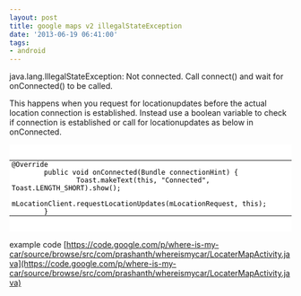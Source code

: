 ```yaml
---
layout: post
title: google maps v2 illegalStateException
date: '2013-06-19 06:41:00'
tags:
- android
---
```


java.lang.<wbr style="background-color: white; color: #222222; font-family: Arial, Helvetica, sans-serif;">IllegalStateException: Not connected. Call connect() and wait for onConnected() to be called. 

This happens when you request for locationupdates before the actual location connection is established. Instead use a boolean variable to check if connection is established or call for locationupdates as below in onConnected. 

<table id="src_table_0" style="background-color: white; border-collapse: collapse; color: black; font-family: Monaco, 'DejaVu Sans Mono', 'Bitstream Vera Sans Mono', 'Lucida Console', monospace; font-size: 12px; margin: 0px; padding: 0px; white-space: pre;">

<tbody style="margin: 0px; padding: 0px;">

<tr id="sl_svn984a069687e7a2239593d188527e1ade2bb9a1a0_230" style="margin: 0px; padding: 0px;">

<td class="source" style="margin: 0px; padding: 0px 0px 0px 4px; vertical-align: top; white-space: pre-wrap;">@Override 
</td>

</tr>

<tr id="sl_svn984a069687e7a2239593d188527e1ade2bb9a1a0_231" style="margin: 0px; padding: 0px;">

<td class="source" style="margin: 0px; padding: 0px 0px 0px 4px; vertical-align: top; white-space: pre-wrap;">        public void onConnected(Bundle connectionHint) { 
</td>

</tr>

<tr id="sl_svn984a069687e7a2239593d188527e1ade2bb9a1a0_232" style="margin: 0px; padding: 0px;">

<td class="source" style="margin: 0px; padding: 0px 0px 0px 4px; vertical-align: top; white-space: pre-wrap;">                Toast.makeText(this, "Connected", Toast.LENGTH_SHORT).show(); 
</td>

</tr>

<tr id="sl_svn984a069687e7a2239593d188527e1ade2bb9a1a0_233" style="margin: 0px; padding: 0px;">

<td class="source" style="margin: 0px; padding: 0px 0px 0px 4px; vertical-align: top; white-space: pre-wrap;">                mLocationClient.requestLocationUpdates(mLocationRequest, this); 
</td>

</tr>

<tr id="sl_svn984a069687e7a2239593d188527e1ade2bb9a1a0_237" style="margin: 0px; padding: 0px;">

<td class="source" style="margin: 0px; padding: 0px 0px 0px 4px; vertical-align: top; white-space: pre-wrap;">        }</td>

</tr>

</tbody>

</table>

example code 
[https://code.google.com/p/where-is-my-car/source/browse/src/com/prashanth/whereismycar/LocaterMapActivity.java](https://code.google.com/p/where-is-my-car/source/browse/src/com/prashanth/whereismycar/LocaterMapActivity.java)